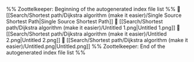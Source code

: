 %% Zoottelkeeper: Beginning of the autogenerated index file list  %%
📄 [[Search/Shortest path/Dijkstra algorithm (make it easier)/Single Source Shortest Path|Single Source Shortest Path]]
📄 [[Search/Shortest path/Dijkstra algorithm (make it easier)/Untitled 1.png|Untitled 1.png]]
📄 [[Search/Shortest path/Dijkstra algorithm (make it easier)/Untitled 2.png|Untitled 2.png]]
📄 [[Search/Shortest path/Dijkstra algorithm (make it easier)/Untitled.png|Untitled.png]]
%% Zoottelkeeper: End of the autogenerated index file list  %%
